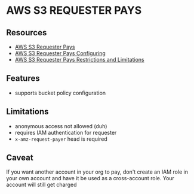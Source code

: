 # AWS S3 REQUESTER PAYS

## Resources

- [AWS S3 Requester Pays](https://docs.aws.amazon.com/AmazonS3/latest/userguide/RequesterPaysBuckets.html)
- [AWS S3 Requester Pays Configuring](https://docs.aws.amazon.com/AmazonS3/latest/userguide/RequesterPaysExamples.html)
- [AWS S3 Requester Pays Restrictions and Limitations](https://docs.aws.amazon.com/AmazonS3/latest/userguide/BucketRestrictions.html)

## Features

- supports bucket policy configuration

## Limitations

- anonymous access not allowed (duh)
- requires IAM authentication for requester
- `x-amz-request-payer` head is required

## Caveat

If you want another account in your org to pay, don't create an IAM role in
your own account and have it be used as a cross-account role. Your account will
still get charged